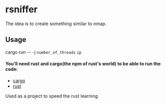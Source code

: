 # rsniffer

The idea is to create something similar to nmap.

## Usage

cargo run -- -j `number_of_threads` `ip`


#### You'll need rust and cargo(the npm of rust's world) to be able to run the code:
* [cargo](https://doc.rust-lang.org/book/ch01-03-hello-cargo.html)
* [rust](https://www.rust-lang.org/)


Used as a project to speed the rust learning.
